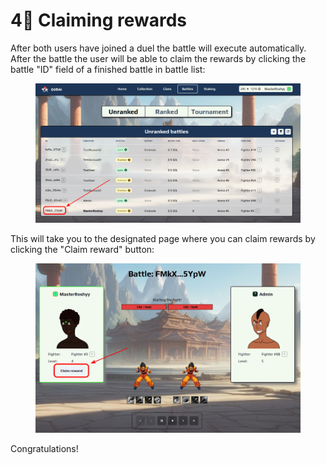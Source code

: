# 4⃣ Claiming rewards

After both users have joined a duel the battle will execute automatically. After the battle the user will be able to claim the rewards by clicking the battle "ID" field of a finished battle in battle list:

<figure><img src="../.gitbook/assets/claim_reward.png" alt=""><figcaption></figcaption></figure>

This will take you to the designated page where you can claim rewards by clicking the "Claim reward" button:

<figure><img src="../.gitbook/assets/claim_reward.png.png" alt=""><figcaption></figcaption></figure>

Congratulations!
